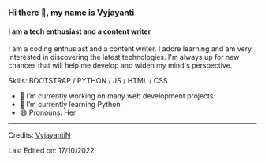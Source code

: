 ### Hi there 👋, my name is Vyjayanti
#### I am a tech enthusiast and a content writer

I am a coding enthusiast and a content writer. I adore learning and am very interested in discovering the latest technologies. I'm always up for new chances that will help me develop and widen my mind's perspective.

Skills: BOOTSTRAP / PYTHON / JS / HTML / CSS

- 🔭 I’m currently working on many web development projects 
- 🌱 I’m currently learning Python 
- 😄 Pronouns: Her 




-----
Credits: [VyjayantiN](https://github.com/VyjayantiN)

Last Edited on: 17/10/2022